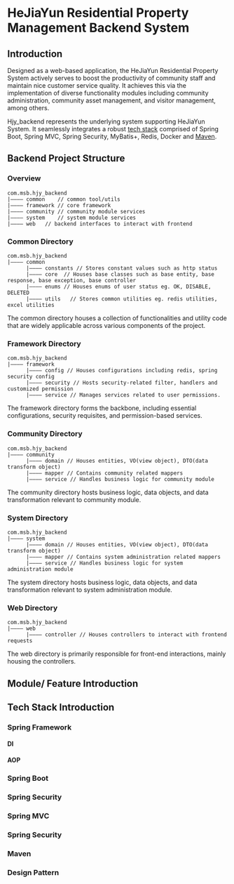 # HeJiaYun Residential Property Management Backend System
## Introduction 
Designed as a web-based application, the HeJiaYun Residential Property System actively serves to boost the productivity of community staff and maintain nice customer service quality. It achieves this via the implementation of diverse functionality modules including community administration, community asset management, and visitor management, among others.

Hjy_backend represents the underlying system supporting HeJiaYun System. It seamlessly integrates a robust [tech stack](#tech-stack-introduction) comprised of Spring Boot, Spring MVC, Spring Security, MyBatis+, Redis, Docker and [Maven](#maven).

## Backend Project Structure
### Overview
```
com.msb.hjy_backend
|———— common	// common tool/utils
|———— framework // core framework
|———— community // community module services
|———— system	// system module services
|———— web	// backend interfaces to interact with frontend
```
### Common Directory
```
com.msb.hjy_backend
|———— common
      |———— constants // Stores constant values such as http status
      |———— core  // Houses base classes such as base entity, base response, base exception, base controller
      |———— enums // Houses enums of user status eg. OK, DISABLE, DELETED
      |———— utils	// Stores common utilities eg. redis utilities, excel utilities
```
The common directory houses a collection of functionalities and utility code that are widely applicable across various components of the project.
### Framework Directory
```
com.msb.hjy_backend
|———— framework
      |———— config // Houses configurations including redis, spring security config
      |———— security // Hosts security-related filter, handlers and customized permission
      |———— service // Manages services related to user permissions.
```
The framework directory forms the backbone, including essential configurations, security requisites, and  permission-based services.

### Community Directory
```
com.msb.hjy_backend
|———— community
      |———— domain // Houses entities, VO(view object), DTO(data transform object)
      |———— mapper // Contains community related mappers
      |———— service // Handles business logic for community module
```
The community directory hosts business logic, data objects, and data transformation relevant to community module.

### System Directory
```
com.msb.hjy_backend
|———— system
      |———— domain // Houses entities, VO(view object), DTO(data transform object)
      |———— mapper // Contains system administration related mappers
      |———— service // Handles business logic for system administration module
```
The system directory hosts business logic, data objects, and data transformation relevant to system administration module.

### Web Directory
```
com.msb.hjy_backend
|———— web
      |———— controller // Houses controllers to interact with frontend requests
```
The web directory is primarily responsible for front-end interactions, mainly housing the controllers.

## Module/ Feature Introduction
###

## Tech Stack Introduction
### Spring Framework
#### DI
#### AOP

### Spring Boot

### Spring Security


### Spring MVC

### Spring Security


### Maven

### Design Pattern
